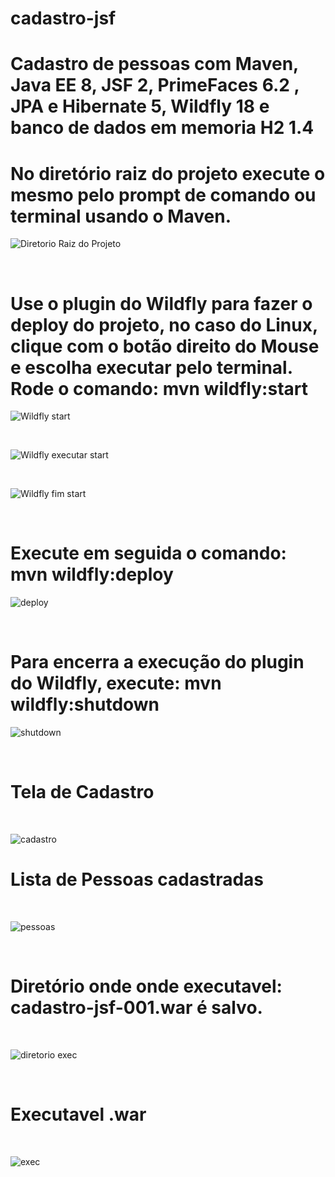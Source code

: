 # cadastro-jsf


<h1>Cadastro de pessoas com Maven, Java EE 8, JSF 2, PrimeFaces 6.2 , JPA e Hibernate 5, Wildfly 18 e banco de dados em memoria H2 1.4</h1>

<h1>No diretório raiz do projeto execute o mesmo pelo prompt de comando ou terminal usando o Maven.</h1>

![Diretorio Raiz do Projeto](./imagens/diretorio_raiz_projeto.png)

<br />

<h1>Use o plugin do Wildfly para fazer o deploy do projeto, no caso do Linux, clique com o botão direito do Mouse e escolha executar pelo terminal. Rode o comando: mvn wildfly:start</h1>

![Wildfly start](./imagens/start.png)

<br />

![Wildfly executar start](./imagens/execucao_start.png)

<br />

![Wildfly fim start](./imagens/fim_start.png)

<br />

<h1>Execute em seguida o comando: mvn wildfly:deploy</h1>

![deploy](./imagens/execucao_deploy.png)

<br />

<h1>Para encerra a execução do plugin do Wildfly, execute: mvn wildfly:shutdown</h1>

![shutdown](./imagens/shutdown.png)

<br />

<h1>Tela de Cadastro</h1>

<br />

![cadastro](./imagens/cadastro.png)

<h1>Lista de Pessoas cadastradas</h1>

<br />

![pessoas](./imagens/lista_pessoas.png)

<br />

<h1>Diretório onde onde executavel: cadastro-jsf-001.war é salvo.</h1>

<br />

![diretorio exec](./imagens/diretorio_target.png)

<br />

<h1>Executavel .war</h1>

<br />

![exec](./imagens/executavel_war.png)

